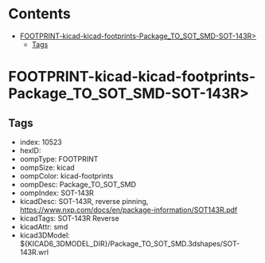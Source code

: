 



Contents
========

* [FOOTPRINT-kicad-kicad-footprints-Package_TO_SOT_SMD-SOT-143R>](#footprint-kicad-kicad-footprints-package_to_sot_smd-sot-143r)
	* [Tags](#tags)

# FOOTPRINT-kicad-kicad-footprints-Package_TO_SOT_SMD-SOT-143R>

## Tags

- index: 10523
- hexID: 
- oompType: FOOTPRINT
- oompSize: kicad
- oompColor: kicad-footprints
- oompDesc: Package_TO_SOT_SMD
- oompIndex: SOT-143R
- kicadDesc: SOT-143R, reverse pinning, https://www.nxp.com/docs/en/package-information/SOT143R.pdf
- kicadTags: SOT-143R Reverse
- kicadAttr: smd
- kicad3DModel: ${KICAD6_3DMODEL_DIR}/Package_TO_SOT_SMD.3dshapes/SOT-143R.wrl
